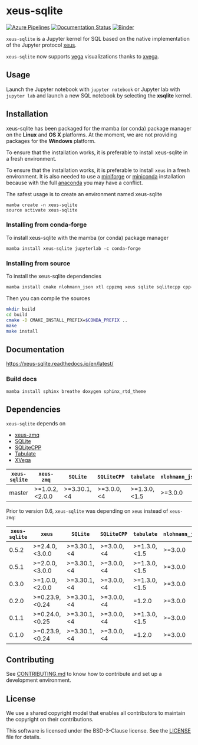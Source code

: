 # xeus-sqlite
[![Azure Pipelines](https://dev.azure.com/jupyter-xeus/jupyter-xeus/_apis/build/status/jupyter-xeus.xeus-sqlite?branchName=master)](https://dev.azure.com/jupyter-xeus/jupyter-xeus/_build/latest?definitionId=5&branchName=master)
[![Documentation Status](https://readthedocs.org/projects/xeus-sqlite/badge/?version=latest)](https://xeus-sqlite.readthedocs.io/en/latest/?badge=latest)
[![Binder](https://mybinder.org/badge_logo.svg)](https://mybinder.org/v2/gh/jupyter-xeus/xeus-sqlite/stable?filepath=examples/Simple%20operations.ipynb)

`xeus-sqlite` is a Jupyter kernel for SQL based on the native implementation of the Jupyter protocol [xeus](https://github.com/jupyter-xeus/xeus).

`xeus-sqlite` now supports [vega](https://vega.github.io/) visualizations thanks to [xvega](https://github.com/Quantstack/xvega).

## Usage

Launch the Jupyter notebook with `jupyter notebook` or Jupyter lab with `jupyter lab` and launch a new SQL notebook by selecting the **xsqlite** kernel.

## Installation

xeus-sqlite has been packaged for the mamba (or conda) package manager on the **Linux** and **OS X** platforms. At the moment, we are not providing packages for the **Windows** platform.

To ensure that the installation works, it is preferable to install xeus-sqlite in a fresh environment.

To ensure that the installation works, it is preferable to install `xeus` in a fresh environment. It is also needed to use
a [miniforge](https://github.com/conda-forge/miniforge#mambaforge) or [miniconda](https://conda.io/miniconda.html) installation because with the full [anaconda](https://www.anaconda.com/)
you may have a conflict.

The safest usage is to create an environment named xeus-sqlite

```
mamba create -n xeus-sqlite
source activate xeus-sqlite
```

### Installing from conda-forge 

To install xeus-sqlite with the mamba (or conda) package manager

```
mamba install xeus-sqlite jupyterlab -c conda-forge
```

### Installing from source

To install the xeus-sqlite dependencies

```bash
mamba install cmake nlohmann_json xtl cppzmq xeus sqlite sqlitecpp cpp-tabulate=1.3 xvega xproperty xtl cppzmq xproperty jupyterlab -c conda-forge
```

Then you can compile the sources

```bash
mkdir build
cd build
cmake -D CMAKE_INSTALL_PREFIX=$CONDA_PREFIX ..
make
make install
```

## Documentation 

https://xeus-sqlite.readthedocs.io/en/latest/

### Build docs

```
mamba install sphinx breathe doxygen sphinx_rtd_theme
```

## Dependencies

``xeus-sqlite`` depends on

- [xeus-zmq](https://github.com/jupyter-xeus/xeus-zmq)
- [SQLite](https://github.com/sqlite/sqlite)
- [SQLiteCPP](https://github.com/SRombauts/SQLiteCpp)
- [Tabulate](https://github.com/p-ranav/tabulate)
- [XVega](https://github.com/Quantstack/xvega)

| `xeus-sqlite`|    `xeus-zmq`   |     `SQLite`    |   `SQLiteCPP`   |   `tabulate`    | `nlohmann_json` | `xvega` |`xvega-bindings`|
|--------------|-----------------|-----------------|-----------------|-----------------|-----------------|-----------|----------------|
|    master    | >=1.0.2, <2.0.0 | >=3.30.1, <4    | >=3.0.0, <4     | >=1.3.0,<1.5    | >=3.0.0         | >= 0.0.10 | >= 0.0.3       |

Prior to version 0.6, `xeus-sqlite`  was depending on `xeus` instead of `xeus-zmq`:

| `xeus-sqlite`|      `xeus`     |     `SQLite`    |   `SQLiteCPP`   |   `tabulate`    | `nlohmann_json` | `xvega` |`xvega-bindings`|
|--------------|-----------------|-----------------|-----------------|-----------------|-----------------|-----------|----------------|
|    0.5.2     | >=2.4.0, <3.0.0 | >=3.30.1, <4    | >=3.0.0, <4     | >=1.3.0,<1.5    | >=3.0.0         | >= 0.0.10 | >= 0.0.3       |
|    0.5.1     | >=2.0.0, <3.0.0 | >=3.30.1, <4    | >=3.0.0, <4     | >=1.3.0,<1.5    | >=3.0.0         | >= 0.0.10 | >= 0.0.3       |
|    0.3.0     | >=1.0.0, <2.0.0 | >=3.30.1, <4    | >=3.0.0, <4     | >=1.3.0,<1.5    | >=3.0.0         | >= 0.0.10 | >= 0.0.3       |
|    0.2.0     | >=0.23.9, <0.24 | >=3.30.1, <4    | >=3.0.0, <4     | =1.2.0          | >=3.0.0         | >= 0.0.5  | >= 0.0.3       |
|    0.1.1     | >=0.24.0, <0.25 | >=3.30.1, <4    | >=3.0.0, <4     | >=1.3.0,<1.5    | >=3.0.0         | >= 0.0.4  | >= 0.0.3       |
|    0.1.0     | >=0.23.9, <0.24 | >=3.30.1, <4    | >=3.0.0, <4     | =1.2.0          | >=3.0.0         | >= 0.0.4  | >= 0.0.3       |

## Contributing

See [CONTRIBUTING.md](./CONTRIBUTING.md) to know how to contribute and set up a development environment.

## License

We use a shared copyright model that enables all contributors to maintain the
copyright on their contributions.

This software is licensed under the BSD-3-Clause license. See the [LICENSE](LICENSE) file for details.
